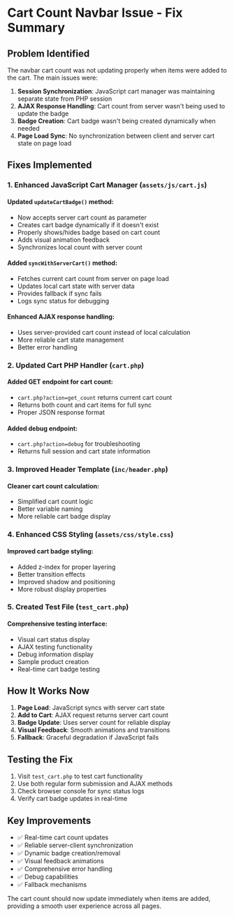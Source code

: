 # Cart Count Navbar Issue - Fix Summary

## Problem Identified
The navbar cart count was not updating properly when items were added to the cart. The main issues were:

1. **Session Synchronization**: JavaScript cart manager was maintaining separate state from PHP session
2. **AJAX Response Handling**: Cart count from server wasn't being used to update the badge
3. **Badge Creation**: Cart badge wasn't being created dynamically when needed
4. **Page Load Sync**: No synchronization between client and server cart state on page load

## Fixes Implemented

### 1. Enhanced JavaScript Cart Manager (`assets/js/cart.js`)

#### Updated `updateCartBadge()` method:
- Now accepts server cart count as parameter
- Creates cart badge dynamically if it doesn't exist
- Properly shows/hides badge based on cart count
- Adds visual animation feedback
- Synchronizes local count with server count

#### Added `syncWithServerCart()` method:
- Fetches current cart count from server on page load
- Updates local cart state with server data
- Provides fallback if sync fails
- Logs sync status for debugging

#### Enhanced AJAX response handling:
- Uses server-provided cart count instead of local calculation
- More reliable cart state management
- Better error handling

### 2. Updated Cart PHP Handler (`cart.php`)

#### Added GET endpoint for cart count:
- `cart.php?action=get_count` returns current cart count
- Returns both count and cart items for full sync
- Proper JSON response format

#### Added debug endpoint:
- `cart.php?action=debug` for troubleshooting
- Returns full session and cart state information

### 3. Improved Header Template (`inc/header.php`)

#### Cleaner cart count calculation:
- Simplified cart count logic
- Better variable naming
- More reliable cart badge display

### 4. Enhanced CSS Styling (`assets/css/style.css`)

#### Improved cart badge styling:
- Added z-index for proper layering
- Better transition effects
- Improved shadow and positioning
- More robust display properties

### 5. Created Test File (`test_cart.php`)

#### Comprehensive testing interface:
- Visual cart status display
- AJAX testing functionality
- Debug information display
- Sample product creation
- Real-time cart badge testing

## How It Works Now

1. **Page Load**: JavaScript syncs with server cart state
2. **Add to Cart**: AJAX request returns server cart count
3. **Badge Update**: Uses server count for reliable display
4. **Visual Feedback**: Smooth animations and transitions
5. **Fallback**: Graceful degradation if JavaScript fails

## Testing the Fix

1. Visit `test_cart.php` to test cart functionality
2. Use both regular form submission and AJAX methods
3. Check browser console for sync status logs
4. Verify cart badge updates in real-time

## Key Improvements

- ✅ Real-time cart count updates
- ✅ Reliable server-client synchronization
- ✅ Dynamic badge creation/removal
- ✅ Visual feedback animations
- ✅ Comprehensive error handling
- ✅ Debug capabilities
- ✅ Fallback mechanisms

The cart count should now update immediately when items are added, providing a smooth user experience across all pages.